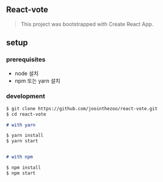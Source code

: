## React-vote
> This project was bootstrapped with Create React App.

## setup
### prerequisites
- node 설치
- npm 또는 yarn 설치 

### development
```markdown
$ git clone https://github.com/joointhezoo/react-vote.git
$ cd react-vote

# with yarn

$ yarn install
$ yarn start


# with npm

$ npm install
$ npm start
```
